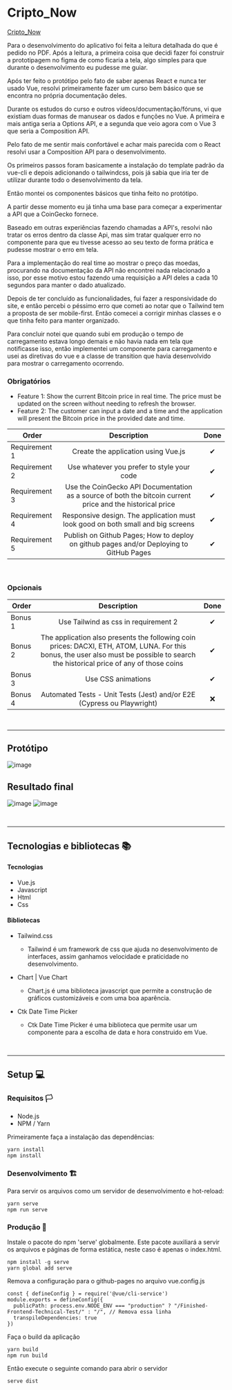 # Cripto_Now

[Cripto_Now](https://kaio-matos.github.io/Finished-Frontend-Technical-Test/)

Para o desenvolvimento do aplicativo foi feita a leitura detalhada do que é pedido no PDF. Após a leitura, a primeira coisa que decidi fazer foi construir a prototipagem no figma de como ficaria a tela, algo simples para que durante o desenvolvimento eu pudesse me guiar.

Após ter feito o protótipo pelo fato de saber apenas React e nunca ter usado Vue, resolvi primeiramente fazer um curso bem básico que se encontra no própria documentação deles.

Durante os estudos do curso e outros vídeos/documentação/fóruns, vi que existiam duas formas de manusear os dados e funções no Vue. A primeira e mais antiga seria a Options API, e a segunda que veio agora com o Vue 3 que seria a Composition API.

Pelo fato de me sentir mais confortável e achar mais parecida com o React resolvi usar a Composition API para o desenvolvimento.

Os primeiros passos foram basicamente a instalação do template padrão da vue-cli e depois adicionando o tailwindcss, pois já sabia que iria ter de utilizar durante todo o desenvolvimento da tela.

Então montei os componentes básicos que tinha feito no protótipo.

A partir desse momento eu já tinha uma base para começar a experimentar a API que a CoinGecko fornece.

Baseado em outras experiências fazendo chamadas a API's, resolvi não tratar os erros dentro da classe Api, mas sim tratar qualquer erro no componente para que eu tivesse acesso ao seu texto de forma prática e pudesse mostrar o erro em tela.

Para a implementação do real time ao mostrar o preço das moedas, procurando na documentação da API não encontrei nada relacionado a isso, por esse motivo estou fazendo uma requisição a API deles a cada 10 segundos para manter o dado atualizado.

Depois de ter concluído as funcionalidades, fui fazer a responsividade do site, e então percebi o péssimo erro que cometi ao notar que o Tailwind tem a proposta de ser mobile-first. Então comecei a corrigir minhas classes e o que tinha feito para manter organizado.

Para concluir notei que quando subi em produção o tempo de carregamento estava longo demais e não havia nada em tela que notificasse isso, então implementei um componente para carregamento e usei as diretivas do vue e a classe de transition que havia desenvolvido para mostrar o carregamento ocorrendo.

### Obrigatórios

- Feature 1: Show the current Bitcoin price in real time. The price must be updated on the
screen without needing to refresh the browser.
- Feature 2: The customer can input a date and a time and the application will present the Bitcoin price in the provided date and time.



| Order         | Description                                                                                                | Done |
| ------------- |:----------------------------------------------------------------------------------------------------------:|:----:|
| Requirement 1 | Create the application using Vue.js                                                                        | ✔   |
| Requirement 2 | Use whatever you prefer to style your code                                                                 | ✔   |
| Requirement 3 | Use the CoinGecko API Documentation as a source of both the bitcoin current price and the historical price | ✔   |
| Requirement 4 | Responsive design. The application must look good on both small and big screens                            | ✔   |
| Requirement 5 | Publish on Github Pages; How to deploy on github pages and/or Deploying to GitHub Pages                    | ✔   |

<br>

### Opcionais
| Order   | Description                                                                                                | Done |
| ------- |:----------------------------------------------------------------------------------------------------------:|:----:|
| Bonus 1 | Use Tailwind as css in requirement 2                                                                       | ✔   |
| Bonus 2 | The application also presents the following coin prices: DACXI, ETH, ATOM, LUNA. For this bonus, the user also must be possible to search the historical price of any of those coins                                    | ✔   |
| Bonus 3 | Use CSS animations                                                                                         | ✔   |
| Bonus 4 | Automated Tests - Unit Tests (Jest) and/or E2E (Cypress ou Playwright)                                     | ❌  |

<br>
<hr>

## Protótipo

![image](README/state-0.png)

## Resultado final

![image](README/state-1.png)
![image](README/state-2.png)

<br>
<hr>

## Tecnologias e bibliotecas 📚

#### Tecnologias 
- Vue.js
- Javascript
- Html
- Css

#### Bibliotecas
- Tailwind.css
	- Tailwind é um framework de css que ajuda no 		 desenvolvimento de interfaces, assim ganhamos velocidade e praticidade no desenvolvimento.

- Chart | Vue Chart
	- Chart.js é uma biblioteca javascript que permite a construção de gráficos customizáveis e com uma boa aparência.

- Ctk Date Time Picker
	- Ctk Date Time Picker é uma biblioteca que permite usar um componente para a escolha de data e hora construido em Vue.

<br>
<hr>

## Setup 💻

### Requisitos 🏳️

- Node.js
- NPM / Yarn


Primeiramente faça a instalação das dependências:

```
yarn install
npm install
```

### Desenvolvimento 🏗️

Para servir os arquivos como um servidor de desenvolvimento e hot-reload:

```
yarn serve
npm run serve
```

### Produção 🚀

Instale o pacote do npm 'serve' globalmente. Este pacote auxiliará a servir os arquivos e páginas de forma estática, neste caso é apenas o index.html.

```
npm install -g serve
yarn global add serve
```

Remova a configuração para o github-pages no arquivo vue.config.js

```
const { defineConfig } = require('@vue/cli-service')
module.exports = defineConfig({
  publicPath: process.env.NODE_ENV === "production" ? "/Finished-Frontend-Technical-Test/" : "/", // Remova essa linha
  transpileDependencies: true
})

```

Faça o build da aplicação

```
yarn build
npm run build
```

Então execute o seguinte comando para abrir o servidor

```
serve dist
```

